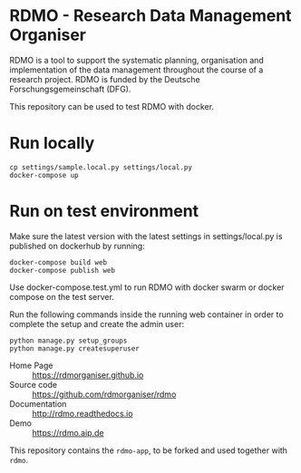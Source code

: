 RDMO - Research Data Management Organiser
=========================================

RDMO is a tool to support the systematic planning, organisation and implementation of the data management throughout the course of a research project. RDMO is funded by the Deutsche Forschungsgemeinschaft (DFG).

This repository can be used to test RDMO with docker.

# Run locally

    cp settings/sample.local.py settings/local.py
    docker-compose up

# Run on test environment

Make sure the latest version with the latest settings in
settings/local.py is published on dockerhub by running:

    docker-compose build web
    docker-compose publish web

Use docker-compose.test.yml to run RDMO with docker swarm
or docker compose on the test server.

Run the following commands inside the running web container
in order to complete the setup and create the admin user:

    python manage.py setup_groups
    python manage.py createsuperuser

<dl>
  <dt>Home Page</dt>
  <dd><a href="https://rdmorganiser.github.io">https://rdmorganiser.github.io</a></dd>
  <dt>Source code</dt>
  <dd><a href="https://github.com/rdmorganiser/rdmo">https://github.com/rdmorganiser/rdmo</a></dd>
  <dt>Documentation</dt>
  <dd><a href="http://rdmo.readthedocs.io">http://rdmo.readthedocs.io</a></dd>
  <dt>Demo</dt>
  <dd><a href="https://rdmo.aip.de">https://rdmo.aip.de</a></dd>
</dl>

This repository contains the `rdmo-app`, to be forked and used together with `rdmo`.
